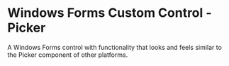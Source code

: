 # Windows Forms Custom Control - Picker
A Windows Forms control with functionality that looks and feels similar to the Picker component of other platforms.
